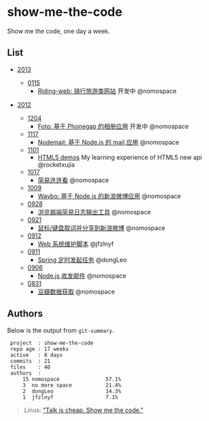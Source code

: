 show-me-the-code
================

Show me the code, one day a week.

## List

* [2013](https://github.com/sdg-sysdev/show-me-the-code/tree/master/2013)
 	- [0115](https://github.com/nomospace/riding-web)
		- [Riding-web: 骑行旅游类网站](https://github.com/nomospace/riding-web) 开发中 @nomospace

* [2012](https://github.com/sdg-sysdev/show-me-the-code/tree/master/2012)
 	- [1204](https://github.com/nomospace/foto)
		- [Foto: 基于 Phonegap 的相册应用](https://github.com/nomospace/foto) 开发中 @nomospace
	- [1117](https://github.com/nomospace/nodemail)
		- [Nodemail: 基于 Node.js 的 mail 应用](https://github.com/nomospace/nodemail) @nomospace
	- [1101](https://github.com/rocketxujia/html5-demos)
		- [HTML5 demos](https://github.com/rocketxujia/html5-demos) My learning experience of HTML5 new api @rocketxujia
 	- [1017](https://github.com/nomospace/match-game)
  		- [简易连连看](https://github.com/nomospace/match-game) @nomospace
 	- [1009](https://github.com/nomospace/waybo)
		- [Waybo: 基于 Node.js 的新浪微博应用](https://github.com/nomospace/waybo) @nomospace
 	- [0928](https://github.com/sdg-sysdev/show-me-the-code/tree/master/2012/0928)
		- [浏览器端简易日志输出工具](https://github.com/sdg-sysdev/show-me-the-code/tree/master/2012/0928) @nomospace
	- [0921](https://github.com/sdg-sysdev/show-me-the-code/tree/master/2012/0921)
		- [鼠标/键盘取词并分享到新浪微博](https://github.com/sdg-sysdev/show-me-the-code/tree/master/2012/0921) @nomospace
	- [0912](https://github.com/sdg-sysdev/show-me-the-code/tree/master/2012/0912)
		- [Web 系统维护脚本](https://github.com/sdg-sysdev/show-me-the-code/tree/master/2012/0912) @jfzlnyf
	- [0911](https://github.com/sdg-sysdev/show-me-the-code/tree/master/2012/0911)
		- [Spring 定时发起任务](https://github.com/sdg-sysdev/show-me-the-code/tree/master/2012/0911) @dongLeo
	- [0906](https://github.com/sdg-sysdev/show-me-the-code/tree/master/2012/0906)
		- [Node.js 收发邮件](https://github.com/sdg-sysdev/show-me-the-code/tree/master/2012/0906) @nomospace
	- [0831](https://github.com/sdg-sysdev/show-me-the-code/tree/master/2012/0831)
		- [豆瓣数据获取](https://github.com/sdg-sysdev/show-me-the-code/tree/master/2012/0831) @nomospace

## Authors

Below is the output from `git-summary`.

```
 project  : show-me-the-code
 repo age : 17 weeks
 active   : 8 days
 commits  : 21
 files    : 40
 authors  : 
     15	nomospace               57.1%
     3	no more space           21.4%
     2	dongLeo                 14.3%
     1	jfzlnyf                 7.1%
```


> Linus: ["Talk is cheap. Show me the code."](https://lkml.org/lkml/2000/8/25/132)
